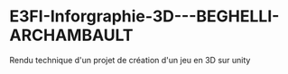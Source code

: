 # E3FI-Inforgraphie-3D---BEGHELLI-ARCHAMBAULT
Rendu technique d'un projet de création d'un jeu en 3D sur unity 
